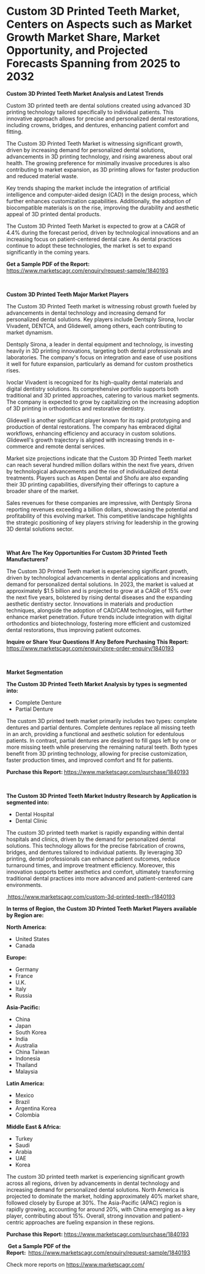 <p><h1>Custom 3D Printed Teeth Market, Centers on Aspects such as Market Growth Market Share, Market Opportunity, and Projected Forecasts Spanning from 2025 to 2032</h1></p><p><strong>Custom 3D Printed Teeth Market Analysis and Latest Trends</strong></p>
<p><p>Custom 3D printed teeth are dental solutions created using advanced 3D printing technology tailored specifically to individual patients. This innovative approach allows for precise and personalized dental restorations, including crowns, bridges, and dentures, enhancing patient comfort and fitting.</p><p>The Custom 3D Printed Teeth Market is witnessing significant growth, driven by increasing demand for personalized dental solutions, advancements in 3D printing technology, and rising awareness about oral health. The growing preference for minimally invasive procedures is also contributing to market expansion, as 3D printing allows for faster production and reduced material waste.</p><p>Key trends shaping the market include the integration of artificial intelligence and computer-aided design (CAD) in the design process, which further enhances customization capabilities. Additionally, the adoption of biocompatible materials is on the rise, improving the durability and aesthetic appeal of 3D printed dental products.</p><p>The Custom 3D Printed Teeth Market is expected to grow at a CAGR of 4.4% during the forecast period, driven by technological innovations and an increasing focus on patient-centered dental care. As dental practices continue to adopt these technologies, the market is set to expand significantly in the coming years.</p></p>
<p><strong>Get a Sample PDF of the Report:&nbsp;</strong> <a href="https://www.marketscagr.com/enquiry/request-sample/1840193?utm_campaign=2097&utm_medium=2&utm_source=Github&utm_content=ia&utm_term=05032025&utm_id=custom-3d-printed-teeth">https://www.marketscagr.com/enquiry/request-sample/1840193</a></p>
<p>&nbsp;</p>
<p><strong>Custom 3D Printed Teeth Major Market Players</strong></p>
<p><p>The Custom 3D Printed Teeth market is witnessing robust growth fueled by advancements in dental technology and increasing demand for personalized dental solutions. Key players include Dentsply Sirona, Ivoclar Vivadent, DENTCA, and Glidewell, among others, each contributing to market dynamism. </p><p>Dentsply Sirona, a leader in dental equipment and technology, is investing heavily in 3D printing innovations, targeting both dental professionals and laboratories. The company's focus on integration and ease of use positions it well for future expansion, particularly as demand for custom prosthetics rises.</p><p>Ivoclar Vivadent is recognized for its high-quality dental materials and digital dentistry solutions. Its comprehensive portfolio supports both traditional and 3D printed approaches, catering to various market segments. The company is expected to grow by capitalizing on the increasing adoption of 3D printing in orthodontics and restorative dentistry.</p><p>Glidewell is another significant player known for its rapid prototyping and production of dental restorations. The company has embraced digital workflows, enhancing efficiency and accuracy in custom solutions. Glidewell's growth trajectory is aligned with increasing trends in e-commerce and remote dental services.</p><p>Market size projections indicate that the Custom 3D Printed Teeth market can reach several hundred million dollars within the next five years, driven by technological advancements and the rise of individualized dental treatments. Players such as Aspen Dental and Shofu are also expanding their 3D printing capabilities, diversifying their offerings to capture a broader share of the market.</p><p>Sales revenues for these companies are impressive, with Dentsply Sirona reporting revenues exceeding a billion dollars, showcasing the potential and profitability of this evolving market. This competitive landscape highlights the strategic positioning of key players striving for leadership in the growing 3D dental solutions sector.</p></p>
<p>&nbsp;</p>
<p><strong>What Are The Key Opportunities For Custom 3D Printed Teeth Manufacturers?</strong></p>
<p><p>The Custom 3D Printed Teeth market is experiencing significant growth, driven by technological advancements in dental applications and increasing demand for personalized dental solutions. In 2023, the market is valued at approximately $1.5 billion and is projected to grow at a CAGR of 15% over the next five years, bolstered by rising dental diseases and the expanding aesthetic dentistry sector. Innovations in materials and production techniques, alongside the adoption of CAD/CAM technologies, will further enhance market penetration. Future trends include integration with digital orthodontics and biotechnology, fostering more efficient and customized dental restorations, thus improving patient outcomes.</p></p>
<p><strong>Inquire or Share Your Questions If Any Before Purchasing This Report:</strong> <a href="https://www.marketscagr.com/enquiry/pre-order-enquiry/1840193?utm_campaign=2097&utm_medium=2&utm_source=Github&utm_content=ia&utm_term=05032025&utm_id=custom-3d-printed-teeth">https://www.marketscagr.com/enquiry/pre-order-enquiry/1840193</a></p>
<p>&nbsp;</p>
<p><strong>Market Segmentation</strong></p>
<p><strong>The Custom 3D Printed Teeth Market Analysis by types is segmented into:</strong></p>
<p><ul><li>Complete Denture</li><li>Partial Denture</li></ul></p>
<p><p>The custom 3D printed teeth market primarily includes two types: complete dentures and partial dentures. Complete dentures replace all missing teeth in an arch, providing a functional and aesthetic solution for edentulous patients. In contrast, partial dentures are designed to fill gaps left by one or more missing teeth while preserving the remaining natural teeth. Both types benefit from 3D printing technology, allowing for precise customization, faster production times, and improved comfort and fit for patients.</p></p>
<p><strong>Purchase this Report:&nbsp;</strong><a href="https://www.marketscagr.com/purchase/1840193?utm_campaign=2097&utm_medium=2&utm_source=Github&utm_content=ia&utm_term=05032025&utm_id=custom-3d-printed-teeth">https://www.marketscagr.com/purchase/1840193</a></p>
<p>&nbsp;</p>
<p><strong>The Custom 3D Printed Teeth Market Industry Research by Application is segmented into:</strong></p>
<p><ul><li>Dental Hospital</li><li>Dental Clinic</li></ul></p>
<p><p>The custom 3D printed teeth market is rapidly expanding within dental hospitals and clinics, driven by the demand for personalized dental solutions. This technology allows for the precise fabrication of crowns, bridges, and dentures tailored to individual patients. By leveraging 3D printing, dental professionals can enhance patient outcomes, reduce turnaround times, and improve treatment efficiency. Moreover, this innovation supports better aesthetics and comfort, ultimately transforming traditional dental practices into more advanced and patient-centered care environments.</p></p>
<p><a href="https://www.marketscagr.com/custom-3d-printed-teeth-r1840193?utm_campaign=2097&utm_medium=2&utm_source=Github&utm_content=ia&utm_term=05032025&utm_id=custom-3d-printed-teeth">&nbsp;https://www.marketscagr.com/custom-3d-printed-teeth-r1840193</a></p>
<p><strong>In terms of Region, the Custom 3D Printed Teeth Market Players available by Region are:</strong></p>
<p>
    <p> <strong> North America: </strong>
        <ul>
            <li>United States</li>
            <li>Canada</li>
        </ul>
        </p> 
    <p> <strong> Europe: </strong>
        <ul>
            <li>Germany</li>
            <li>France</li>
            <li>U.K.</li>
            <li>Italy</li>
            <li>Russia</li>
        </ul>
        </p> 
    <p> <strong> Asia-Pacific: </strong>
        <ul>
            <li>China</li>
            <li>Japan</li>
            <li>South Korea</li>
            <li>India</li>
            <li>Australia</li>
            <li>China Taiwan</li>
            <li>Indonesia</li>
            <li>Thailand</li>
            <li>Malaysia</li>
        </ul>
        </p> 
    <p> <strong> Latin America: </strong>
        <ul>
            <li>Mexico</li>
            <li>Brazil</li>
            <li>Argentina Korea</li>
            <li>Colombia</li>
        </ul>
        </p> 
    <p> <strong> Middle East & Africa: </strong>
        <ul>
            <li>Turkey</li>
            <li>Saudi</li>
            <li>Arabia</li>
            <li>UAE</li>
            <li>Korea</li>
        </ul>
    </p>
    </p>
<p><p>The custom 3D printed teeth market is experiencing significant growth across all regions, driven by advancements in dental technology and increasing demand for personalized dental solutions. North America is projected to dominate the market, holding approximately 40% market share, followed closely by Europe at 30%. The Asia-Pacific (APAC) region is rapidly growing, accounting for around 20%, with China emerging as a key player, contributing about 15%. Overall, strong innovation and patient-centric approaches are fueling expansion in these regions.</p></p>
<p><strong>Purchase this Report: </strong><a href="https://www.marketscagr.com/purchase/1840193?utm_campaign=2097&utm_medium=2&utm_source=Github&utm_content=ia&utm_term=05032025&utm_id=custom-3d-printed-teeth">https://www.marketscagr.com/purchase/1840193</a></p>
<p>&nbsp;<strong>Get a Sample PDF of the Report:&nbsp;&nbsp;</strong><a href="https://www.marketscagr.com/enquiry/request-sample/1840193?utm_campaign=2097&utm_medium=2&utm_source=Github&utm_content=ia&utm_term=05032025&utm_id=custom-3d-printed-teeth">https://www.marketscagr.com/enquiry/request-sample/1840193</a></p>
<p><strong></strong></p>
<p>Check more reports on <a href="https://www.marketscagr.com/?utm_campaign=2097&utm_medium=2&utm_source=Github&utm_content=ia&utm_term=05032025&utm_id=custom-3d-printed-teeth">https://www.marketscagr.com/</a></p>